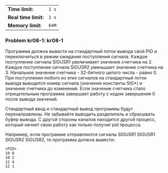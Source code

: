 |                      |       |
|----------------------|-------|
| **Time limit:**      | `1 s` |
| **Real time limit:** | `1 s` |
| **Memory limit:**    | `64M` |


### Problem kr08-1: kr08-1

Программа должна вывести на стандартный поток вывода свой PID и
переключиться в режим ожидания поступления сигнала. Каждое
поступление сигнала SIGUSR1 увеличивает значение счетчика на 2.
Каждое поступление сигнала SIGUSR2 уменьшает значение счетчика на
3. Начальное значение счетчика - 32-битного целого числа - равно
0. При поступлении любого из этих сигналов на стандартный поток
вывода выводится номер сигнала (значение константы SIG*) и
значение счетчика до изменения. Если значение счетчика стало
отрицательным программа завершает работу с кодом завершения 0
после вывода значений.

Стандартный ввод и стандартный вывод программы будут
перенаправлены. Не забывайте выводить разделитель и сбрасывать
буфер вывода. С другой стороны каналов находится другой процесс,
который начнет свою работу как только получит pid процесса.

Например, если программе отправляются сигналы SIGUSR1 SIGUSR1
SIGUSR2 SIGUSR2, то программа должна вывести:

    
    
    <PID>
    10 0
    10 2
    12 4
    12 1

